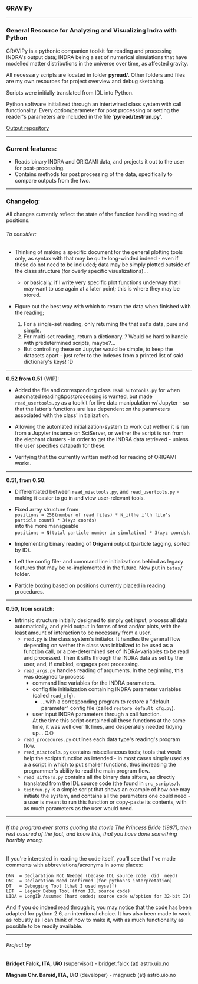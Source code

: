 ### **GRAVIPy**

---

### **G**eneral **R**esource for **A**nalyzing and **V**isualizing **I**ndra with **P**ython

GRAVIPy is a pythonic companion toolkit for reading and processing INDRA's output data; INDRA being a set of numerical simulations that have modelled matter distributions in the universe over time, as affected gravity.

All necessary scripts are located in folder **pyread/**.
Other folders and files are my own resources for project overview and debug
sketching.

Scripts were initially translated from IDL into Python.

Python software initialized through an intertwined class system with call 
functionality.
Every option/parameter for post processing or setting the reader's parameters are 
included in the file '**pyread/testrun.py**'.

[Output repository](https://github.uio.no/magnucb/output_gravipy)

---
### Current features:
* Reads binary INDRA and ORIGAMI data, and projects it out to the user for post-processing.
* Contains methods for post processing of the data, specifically to compare outputs from the two.

---
### Changelog:

  All changes currently reflect the state of the function handling reading of positions.

###### To consider:
* Thinking of making a specific document for the general plotting tools only, as syntax with that may be quite long-winded indeed - even if these do not need to be included; data may be simply plotted outside of the class structure (for overly specific visualizations)...
  * or basically, if I write very specific plot functions underway that I may want to use again at a later point; this is where they may be stored.

* Figure out the best way with which to return the data when finished with the reading;
  1. For a single-set reading, only returning the that set's data, pure and simple.
  2. For multi-set reading, return a dictionary..? Would be hard to handle with predetermined scripts, maybe?...  
    * But controlling these on Jupyter would be simple, to keep the datasets apart - just refer to the indexes from a printed list of said dictionary's keys! :D

------
**0.52 from 0.51** (WIP):
* Added the file and corresponding class `read_autotools.py` for when automated reading&postprocessing is wanted, but made `read_usertools.py` as a toolkit for live data manipulation w/ Jupyter - so that the latter's functions are less dependent on the parameters associated with the class' initialization.

* Allowing the automated initialization-system to work out wether it is run from a Jupyter instance on SciServer, or wether the script is run from the elephant clusters - in order to get the INDRA data retrieved - unless the user specifies datapath for these.

* Verifying that the currently written method for reading of ORIGAMI works.

------
**0.51, from 0.50**:
* Differentiated between `read_misctools.py`, and `read_usertools.py` - making it easier to go in and view user-relevant tools.
* Fixed array structure from   
  `positions = 256(number of read files) * N_i(the i'th file's particle count) * 3(xyz coords)`   
  into the more manageable   
  `positions = N(total particle number in simulation) * 3(xyz coords)`.

* Implementing binary reading of **Origami** output (particle tagging, sorted by ID).

* Left the config file- and command line initializations behind as legacy features that may be re-implemented in the future. Now put in `betas/` folder.

* Particle boxing based on positions currently placed in reading procedures.

------
**0.50, from scratch**:
* Intrinsic structure initially designed to simply get input, process all data automatically, and yield output in forms of text and/or plots, with the least amount of interaction to be necessary from a user.
  * `read.py` is the class system's initiator. It handles the general flow depending on wether the class was initialized to be used as a function call, or a pre-determined set of INDRA-variables to be read and processed. Then it sifts through the INDRA data as set by the user, and, if enabled, engages post processing.
  * `read_args.py` handles reading of arguments. In the beginning, this was designed to process
    * command line variables for the INDRA parameters.
    * config file initialization containing INDRA parameter variables (called `read_cfg`).
      * ...with a corresponding program to restore a "default parameter" config file (called `restore_default_cfg.py`).
    * user input INDRA parameters through a call function.  
    At the time this script contained all these functions at the same time, it was well over 1k lines, and desperately needed tidying up... O.O
  * `read_procedures.py` outlines each data type's reading's program flow.
  * `read_misctools.py` contains miscellaneous tools; tools that would help the scripts function as intended - in most cases simply used as a a script in which to put smaller functions, thus increasing the programmer's ability to read the main program flow.
  * `read_sifters.py` contains all the binary data sifters, as directly translated from the IDL source code (the found in `src_scripts/`).
  * `testrun.py` is a simple script that shows an example of how one may initiate the system, and contains all the parameters one could need - a user is meant to run this function or copy-paste its contents, with as much parameters as the user would need.

---
###### If the program ever starts quoting the movie The Princess Bride (1987), then rest assured of the fact, and know this, that you have done something horribly wrong.

If you're interested in reading the code itself, you'll see that I've made
comments with abbreviations/acronyms in some places:
```
DNN  = Declaration Not Needed (becase IDL source code _did_ need)
DNC  = Declaration Need Confirmed (for python's interpretation)
DT   = Debugging Tool (that I used myself)
LDT  = Legacy Debug Tool (from IDL source code)
LIDA = LongID Assumed (hard coded; source code w/option for 32-bit ID)
```

And if you do indeed read through it, you may notice that the code has been
adapted for python 2.6, an intentional choice. It has also been made to work
as robustly as I can think of how to make it, with as much functionality as 
possible to be readily available.

------
###### Project by
**Bridget Falck, ITA, UiO**      (supervisor) - bridget.falck (at) astro.uio.no

**Magnus Chr. Bareid, ITA, UiO** (developer)  - magnucb (at) astro.uio.no